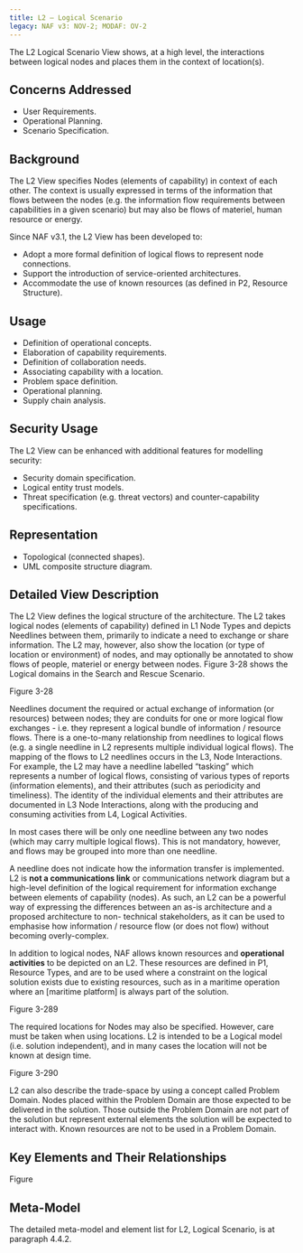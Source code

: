 ```yaml
---
title: L2 – Logical Scenario
legacy: NAF v3: NOV-2; MODAF: OV-2
---
```


The L2 Logical Scenario View shows, at a high level, the interactions between logical
nodes and places them in the context of location(s).


## Concerns Addressed

* User Requirements.
* Operational Planning.
* Scenario Specification.

## Background

The L2 View specifies Nodes (elements of capability) in context of each other. The
context is usually expressed in terms of the information that flows between the nodes
(e.g. the information flow requirements between capabilities in a given scenario) but
may also be flows of materiel, human resource or energy.

Since NAF v3.1, the L2 View has been developed to:

* Adopt a more formal definition of logical flows to represent node connections.
* Support the introduction of service-oriented architectures.
* Accommodate the use of known resources (as defined in P2, Resource
  Structure).

## Usage

* Definition of operational concepts.
* Elaboration of capability requirements.
* Definition of collaboration needs.
* Associating capability with a location.
* Problem space definition.
* Operational planning.
* Supply chain analysis.


## Security Usage

The L2 View can be enhanced with additional features for modelling security:

* Security domain specification.
* Logical entity trust models.
* Threat specification (e.g. threat vectors) and counter-capability specifications.

## Representation

* Topological (connected shapes).
* UML composite structure diagram.

## Detailed View Description

The L2 View defines the logical structure of the architecture. The L2 takes logical
nodes (elements of capability) defined in L1 Node Types and depicts Needlines
between them, primarily to indicate a need to exchange or share information. The L2
may, however, also show the location (or type of location or environment) of nodes,
and may optionally be annotated to show flows of people, materiel or energy
between nodes. Figure 3-28 shows the Logical domains in the Search and Rescue
Scenario.

Figure 3-28

Needlines document the required or actual exchange of information (or resources)
between nodes; they are conduits for one or more logical flow exchanges - i.e. they
represent a logical bundle of information / resource flows. There is a one-to-many
relationship from needlines to logical flows (e.g. a single needline in L2 represents
multiple individual logical flows). The mapping of the flows to L2 needlines occurs in
the L3, Node Interactions. For example, the L2 may have a needline labelled
“tasking” which represents a number of logical flows, consisting of various types of
reports (information elements), and their attributes (such as periodicity and
timeliness). The identity of the individual elements and their attributes are
documented in L3 Node Interactions, along with the producing and consuming
activities from L4, Logical Activities.

In most cases there will be only one needline between any two nodes (which may
carry multiple logical flows). This is not mandatory, however, and flows may be
grouped into more than one needline.

A needline does not indicate how the information transfer is implemented. L2 is **not
a communications link** or communications network diagram but a high-level
definition of the logical requirement for information exchange between elements of
capability (nodes). As such, an L2 can be a powerful way of expressing the
differences between an as-is architecture and a proposed architecture to non-
technical stakeholders, as it can be used to emphasise how information / resource
flow (or does not flow) without becoming overly-complex.

In addition to logical nodes, NAF allows known resources and **operational activities**
to be depicted on an L2. These resources are defined in P1, Resource Types, and
are to be used where a constraint on the logical solution exists due to existing
resources, such as in a maritime operation where an [maritime platform] is always
part of the solution.

Figure 3-289

The required locations for Nodes may also be specified. However, care must be
taken when using locations. L2 is intended to be a Logical model (i.e. solution
independent), and in many cases the location will not be known at design time.

Figure 3-290

L2 can also describe the trade-space by using a concept called Problem Domain.
Nodes placed within the Problem Domain are those expected to be delivered in the
solution. Those outside the Problem Domain are not part of the solution but
represent external elements the solution will be expected to interact with. Known
resources are not to be used in a Problem Domain.

## Key Elements and Their Relationships

Figure

## Meta-Model

The detailed meta-model and element list for L2, Logical Scenario, is at paragraph
4.4.2.
